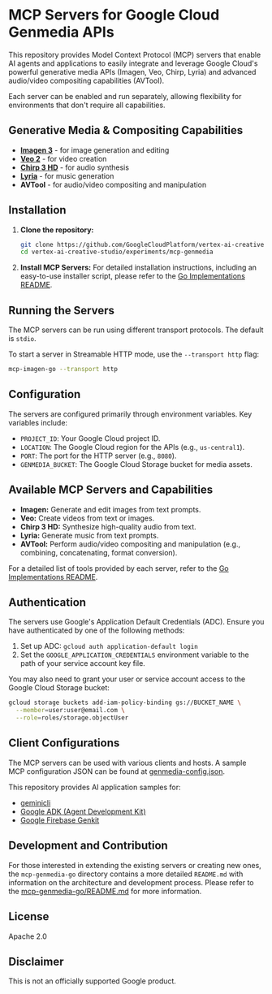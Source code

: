# MCP Servers for Google Cloud Genmedia APIs

This repository provides Model Context Protocol (MCP) servers that enable AI agents and applications to easily integrate and leverage Google Cloud's powerful generative media APIs (Imagen, Veo, Chirp, Lyria) and advanced audio/video compositing capabilities (AVTool).

Each server can be enabled and run separately, allowing flexibility for environments that don't require all capabilities.

## Generative Media & Compositing Capabilities

*   **[Imagen 3](https://cloud.google.com/vertex-ai/generative-ai/docs/image/overview)** - for image generation and editing
*   **[Veo 2](https://cloud.google.com/vertex-ai/generative-ai/docs/video/generate-videos)** - for video creation
*   **[Chirp 3 HD](https://cloud.google.com/text-to-speech/docs/chirp3-hd)** - for audio synthesis
*   **[Lyria](https://cloud.google.com/vertex-ai/generative-ai/docs/music/generate-music)** - for music generation
*   **AVTool** - for audio/video compositing and manipulation

## Installation

1.  **Clone the repository:**
    ```bash
    git clone https://github.com/GoogleCloudPlatform/vertex-ai-creative-studio.git
    cd vertex-ai-creative-studio/experiments/mcp-genmedia
    ```
2.  **Install MCP Servers:** For detailed installation instructions, including an easy-to-use installer script, please refer to the [Go Implementations README](./mcp-genmedia-go/README.md).

## Running the Servers

The MCP servers can be run using different transport protocols. The default is `stdio`.

To start a server in Streamable HTTP mode, use the `--transport http` flag:
```bash
mcp-imagen-go --transport http
```

## Configuration

The servers are configured primarily through environment variables. Key variables include:

*   `PROJECT_ID`: Your Google Cloud project ID.
*   `LOCATION`: The Google Cloud region for the APIs (e.g., `us-central1`).
*   `PORT`: The port for the HTTP server (e.g., `8080`).
*   `GENMEDIA_BUCKET`: The Google Cloud Storage bucket for media assets.

## Available MCP Servers and Capabilities

*   **Imagen:** Generate and edit images from text prompts.
*   **Veo:** Create videos from text or images.
*   **Chirp 3 HD:** Synthesize high-quality audio from text.
*   **Lyria:** Generate music from text prompts.
*   **AVTool:** Perform audio/video compositing and manipulation (e.g., combining, concatenating, format conversion).

For a detailed list of tools provided by each server, refer to the [Go Implementations README](./mcp-genmedia-go/README.md).

## Authentication

The servers use Google's Application Default Credentials (ADC). Ensure you have authenticated by one of the following methods:

1.  Set up ADC: `gcloud auth application-default login`
2.  Set the `GOOGLE_APPLICATION_CREDENTIALS` environment variable to the path of your service account key file.

You may also need to grant your user or service account access to the Google Cloud Storage bucket:
```bash
gcloud storage buckets add-iam-policy-binding gs://BUCKET_NAME \
  --member=user:user@email.com \
  --role=roles/storage.objectUser
```

## Client Configurations

The MCP servers can be used with various clients and hosts. A sample MCP configuration JSON can be found at [genmedia-config.json](./sample-agents/mcp-inspector/genmedia-config.json).

This repository provides AI application samples for:

* [geminicli](./sample-agents/geminicli/)
* [Google ADK (Agent Development Kit)](./sample-agents/adk/README.md)
* [Google Firebase Genkit](./sample-agents/genkit/README.md)

## Development and Contribution

For those interested in extending the existing servers or creating new ones, the `mcp-genmedia-go` directory contains a more detailed `README.md` with information on the architecture and development process. Please refer to the [mcp-genmedia-go/README.md](./mcp-genmedia-go/README.md) for more information.

## License

Apache 2.0

## Disclaimer

This is not an officially supported Google product.